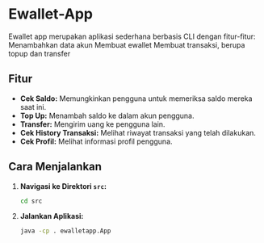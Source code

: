 # Ewallet-App
Ewallet app merupakan aplikasi sederhana berbasis CLI dengan fitur-fitur:
Menambahkan data akun
Membuat ewallet
Membuat transaksi, berupa topup dan transfer


## Fitur
- **Cek Saldo:** Memungkinkan pengguna untuk memeriksa saldo mereka saat ini.
- **Top Up:** Menambah saldo ke dalam akun pengguna.
- **Transfer:** Mengirim uang ke pengguna lain.
- **Cek History Transaksi:** Melihat riwayat transaksi yang telah dilakukan.
- **Cek Profil:** Melihat informasi profil pengguna.

## Cara Menjalankan

1. **Navigasi ke Direktori `src`:**
    ```bash
    cd src
2. **Jalankan Aplikasi:**
    ```bash
    java -cp . ewalletapp.App